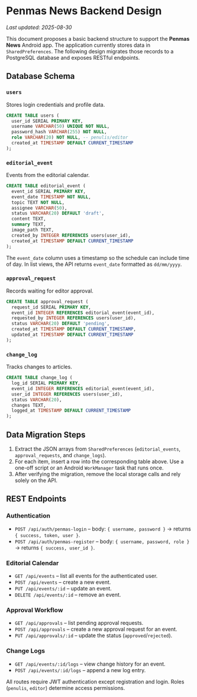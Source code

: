 # Penmas News Backend Design
*Last updated: 2025-08-30*

This document proposes a basic backend structure to support the **Penmas News** Android app. The application currently stores data in `SharedPreferences`. The following design migrates those records to a PostgreSQL database and exposes RESTful endpoints.

## Database Schema

### `users`
Stores login credentials and profile data.

```sql
CREATE TABLE users (
  user_id SERIAL PRIMARY KEY,
  username VARCHAR(50) UNIQUE NOT NULL,
  password_hash VARCHAR(255) NOT NULL,
  role VARCHAR(20) NOT NULL, -- penulis/editor
  created_at TIMESTAMP DEFAULT CURRENT_TIMESTAMP
);
```

### `editorial_event`
Events from the editorial calendar.

```sql
CREATE TABLE editorial_event (
  event_id SERIAL PRIMARY KEY,
  event_date TIMESTAMP NOT NULL,
  topic TEXT NOT NULL,
  assignee VARCHAR(50),
  status VARCHAR(20) DEFAULT 'draft',
  content TEXT,
  summary TEXT,
  image_path TEXT,
  created_by INTEGER REFERENCES users(user_id),
  created_at TIMESTAMP DEFAULT CURRENT_TIMESTAMP
);
```

The `event_date` column uses a timestamp so the schedule can include time of day.
In list views, the API returns `event_date` formatted as `dd/mm/yyyy`.

### `approval_request`
Records waiting for editor approval.

```sql
CREATE TABLE approval_request (
  request_id SERIAL PRIMARY KEY,
  event_id INTEGER REFERENCES editorial_event(event_id),
  requested_by INTEGER REFERENCES users(user_id),
  status VARCHAR(20) DEFAULT 'pending',
  created_at TIMESTAMP DEFAULT CURRENT_TIMESTAMP,
  updated_at TIMESTAMP DEFAULT CURRENT_TIMESTAMP
);
```

### `change_log`
Tracks changes to articles.

```sql
CREATE TABLE change_log (
  log_id SERIAL PRIMARY KEY,
  event_id INTEGER REFERENCES editorial_event(event_id),
  user_id INTEGER REFERENCES users(user_id),
  status VARCHAR(20),
  changes TEXT,
  logged_at TIMESTAMP DEFAULT CURRENT_TIMESTAMP
);
```

## Data Migration Steps

1. Extract the JSON arrays from `SharedPreferences` (`editorial_events`, `approval_requests`, and `change_logs`).
2. For each item, insert a row into the corresponding table above. Use a one-off script or an Android `WorkManager` task that runs once.
3. After verifying the migration, remove the local storage calls and rely solely on the API.

## REST Endpoints

### Authentication
- `POST /api/auth/penmas-login` – body: `{ username, password }` → returns `{ success, token, user }`.
- `POST /api/auth/penmas-register` – body: `{ username, password, role }` → returns `{ success, user_id }`.

### Editorial Calendar
- `GET /api/events` – list all events for the authenticated user.
- `POST /api/events` – create a new event.
- `PUT /api/events/:id` – update an event.
- `DELETE /api/events/:id` – remove an event.

### Approval Workflow
- `GET /api/approvals` – list pending approval requests.
- `POST /api/approvals` – create a new approval request for an event.
- `PUT /api/approvals/:id` – update the status (`approved`/`rejected`).

### Change Logs
- `GET /api/events/:id/logs` – view change history for an event.
- `POST /api/events/:id/logs` – append a new log entry.

All routes require JWT authentication except registration and login. Roles (`penulis`, `editor`) determine access permissions.


